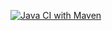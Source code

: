 [![Java CI with Maven](https://github.com/tmx-nagakubo/mavenHelloworld/actions/workflows/20250205.yaml/badge.svg)](https://github.com/tmx-nagakubo/mavenHelloworld/actions/workflows/20250205.yaml)
